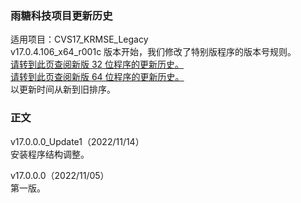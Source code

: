 ### 雨糖科技项目更新历史
适用项目：CVS17_KRMSE_Legacy<br>
v17.0.4.106_x64_r001c 版本开始，我们修改了特别版程序的版本号规则。<br>
[请转到此页查阅新版 32 位程序的更新历史。](https://github.com/RainCandyTech/RCProject_UpdateHistory/blob/main/CVS17_KRMSE_x86.md)<br>
[请转到此页查阅新版 64 位程序的更新历史。](https://github.com/RainCandyTech/RCProject_UpdateHistory/blob/main/CVS17_KRMSE_x64.md)<br>
以更新时间从新到旧排序。

### 正文
v17.0.0.0_Update1（2022/11/14）<br>
安装程序结构调整。

v17.0.0.0（2022/11/05）<br>
第一版。
